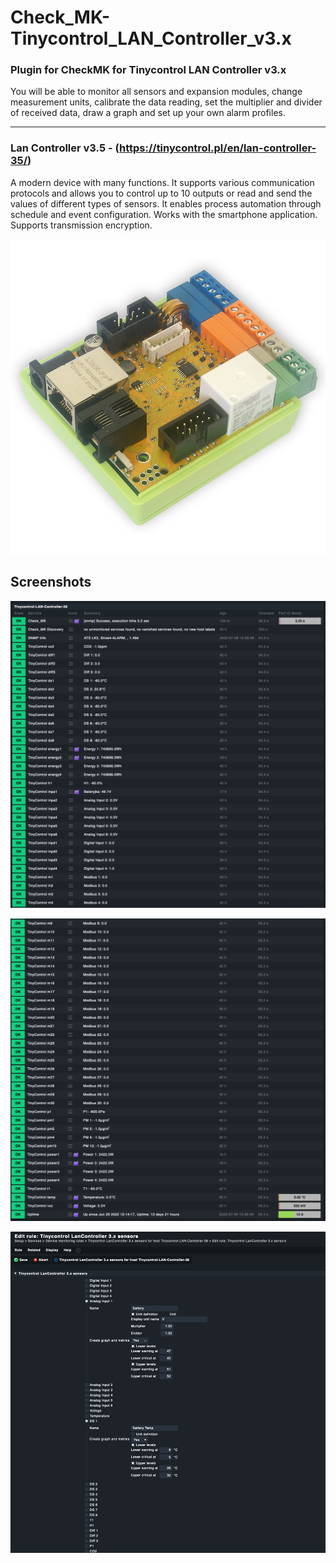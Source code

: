 # Check_MK-Tinycontrol_LAN_Controller_v3.x

### Plugin for CheckMK for Tinycontrol LAN Controller v3.x

You will be able to monitor all sensors and expansion modules, change measurement units, calibrate the data reading, set the multiplier and divider of received data, draw a graph and set up your own alarm profiles.

---

### Lan Controller v3.5 - (https://tinycontrol.pl/en/lan-controller-35/)

A modern device with many functions. It supports various communication protocols and allows you to control up to 10 outputs or read and send the values of different types of sensors. It enables process automation through schedule and event configuration. Works with the smartphone application. Supports transmission encryption.

![Tinycontrol - Lan Controller v3.5](https://github.com/WojRep/Check_MK-Tinycontrol_LAN_Controller_v3.x/blob/main/.html/LAN_Kontroler_v38_new_color_GOLD_Edition_LANKON-008_foto_4.jpg?raw=true|width=300)

## Screenshots

![Screenshot 1](https://github.com/WojRep/Check_MK-Tinycontrol_LAN_Controller_v3.x/blob/main/.html/Tinycontroll_LK3x-01.png?raw=true)

![Screenshot 2](https://github.com/WojRep/Check_MK-Tinycontrol_LAN_Controller_v3.x/blob/main/.html/Tinycontroll_LK3x-02.png?raw=true)

![Screenshot 3](https://github.com/WojRep/Check_MK-Tinycontrol_LAN_Controller_v3.x/blob/main/.html/Tinycontroll_LK3x-03.png?raw=true)
